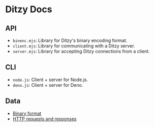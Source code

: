 # Ditzy Docs
## API
* `binenc.mjs`: Library for Ditzy's binary encoding format.
* `client.mjs`: Library for communicating with a Ditzy server.
* `server.mjs`: Library for accepting Ditzy connections from a client.

## CLI
* `node.js`: Client + server for Node.js.
* `deno.js`: Client + server for Deno.

## Data
* [Binary format](data/binfmt.md)
* [HTTP requests and responses](data/http.md)